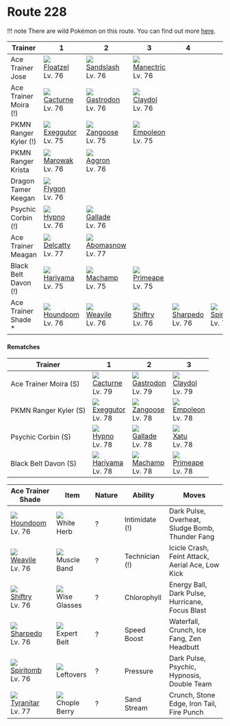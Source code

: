 # Route 228

!!! note
    There are wild Pokémon on this route. You can find out more [here](/wild_pokemon/route_228/).


Trainer               | 1                                   | 2                                   | 3                                   | 4                                   | 5                                   | 6                                   
---                   | ---                                 | ---                                 | ---                                 | ---                                 | ---                                 | ---                                 
Ace Trainer Jose      | ![][419]<br> [Floatzel]<br> Lv. 76  | ![][028]<br> [Sandslash]<br> Lv. 76 | ![][310]<br> [Manectric]<br> Lv. 76 
Ace Trainer Moira (!) | ![][332]<br> [Cacturne]<br> Lv. 76  | ![][423]<br> [Gastrodon]<br> Lv. 76 | ![][344]<br> [Claydol]<br> Lv. 76   
PKMN Ranger Kyler (!) | ![][103]<br> [Exeggutor]<br> Lv. 75 | ![][335]<br> [Zangoose]<br> Lv. 75  | ![][395]<br> [Empoleon]<br> Lv. 75  
PKMN Ranger Krista    | ![][105]<br> [Marowak]<br> Lv. 76   | ![][306]<br> [Aggron]<br> Lv. 76    
Dragon Tamer Keegan   | ![][330]<br> [Flygon]<br> Lv. 76    
Psychic Corbin (!)    | ![][097]<br> [Hypno]<br> Lv. 76     | ![][475]<br> [Gallade]<br> Lv. 76   
Ace Trainer Meagan    | ![][301]<br> [Delcatty]<br> Lv. 77  | ![][460]<br> [Abomasnow]<br> Lv. 77 
Black Belt Davon (!)  | ![][297]<br> [Hariyama]<br> Lv. 75  | ![][068]<br> [Machamp]<br> Lv. 75   | ![][057]<br> [Primeape]<br> Lv. 75  
Ace Trainer Shade *   | ![][229]<br> [Houndoom]<br> Lv. 76  | ![][461]<br> [Weavile]<br> Lv. 76   | ![][275]<br> [Shiftry]<br> Lv. 76   | ![][319]<br> [Sharpedo]<br> Lv. 76  | ![][442]<br> [Spiritomb]<br> Lv. 76 | ![][248]<br> [Tyranitar]<br> Lv. 77 

#### Rematches

Trainer               | 1                                   | 2                                   | 3                                   
---                   | ---                                 | ---                                 | ---                                 
Ace Trainer Moira (S) | ![][332]<br> [Cacturne]<br> Lv. 79  | ![][423]<br> [Gastrodon]<br> Lv. 79 | ![][344]<br> [Claydol]<br> Lv. 79   
PKMN Ranger Kyler (S) | ![][103]<br> [Exeggutor]<br> Lv. 78 | ![][335]<br> [Zangoose]<br> Lv. 78  | ![][395]<br> [Empoleon]<br> Lv. 78  
Psychic Corbin (S)    | ![][097]<br> [Hypno]<br> Lv. 78     | ![][475]<br> [Gallade]<br> Lv. 78   | ![][178]<br> [Xatu]<br> Lv. 78      
Black Belt Davon (S)  | ![][297]<br> [Hariyama]<br> Lv. 78  | ![][068]<br> [Machamp]<br> Lv. 78   | ![][057]<br> [Primeape]<br> Lv. 78  

Ace Trainer Shade                   | Item                               | Nature | Ability        | Moves                                           
---                                 | ---                                | --- | ---            | ---                                             
![][229]<br> [Houndoom]<br> Lv. 76  | ![][white-herb]<br> White Herb     | ? | Intimidate (!) | Dark Pulse, Overheat, Sludge Bomb, Thunder Fang 
![][461]<br> [Weavile]<br> Lv. 76   | ![][muscle-band]<br> Muscle Band   | ? | Technician (!) | Icicle Crash, Feint Attack, Aerial Ace, Low Kick
![][275]<br> [Shiftry]<br> Lv. 76   | ![][wise-glasses]<br> Wise Glasses | ? | Chlorophyll    | Energy Ball, Dark Pulse, Hurricane, Focus Blast 
![][319]<br> [Sharpedo]<br> Lv. 76  | ![][expert-belt]<br> Expert Belt   | ? | Speed Boost    | Waterfall, Crunch, Ice Fang, Zen Headbutt       
![][442]<br> [Spiritomb]<br> Lv. 76 | ![][leftovers]<br> Leftovers       | ? | Pressure       | Dark Pulse, Psychic, Hypnosis, Double Team      
![][248]<br> [Tyranitar]<br> Lv. 77 | ![][chople-berry]<br> Chople Berry | ? | Sand Stream    | Crunch, Stone Edge, Iron Tail, Fire Punch       


[Sandslash]: /pokemon_changes/028/
[Primeape]: /pokemon_changes/057/
[Machamp]: /pokemon_changes/068/
[Hypno]: /pokemon_changes/097/
[Exeggutor]: /pokemon_changes/103/
[Marowak]: /pokemon_changes/105/
[Xatu]: /pokemon_changes/178/
[Houndoom]: /pokemon_changes/229/
[Tyranitar]: /pokemon_changes/248/
[Shiftry]: /pokemon_changes/275/
[Hariyama]: /pokemon_changes/297/
[Delcatty]: /pokemon_changes/301/
[Aggron]: /pokemon_changes/306/
[Manectric]: /pokemon_changes/310/
[Sharpedo]: /pokemon_changes/319/
[Flygon]: /pokemon_changes/330/
[Cacturne]: /pokemon_changes/332/
[Zangoose]: /pokemon_changes/335/
[Claydol]: /pokemon_changes/344/
[Empoleon]: /pokemon_changes/395/
[Floatzel]: /pokemon_changes/419/
[Gastrodon]: /pokemon_changes/423/
[Spiritomb]: /pokemon_changes/442/
[Abomasnow]: /pokemon_changes/460/
[Weavile]: /pokemon_changes/461/
[Gallade]: /pokemon_changes/475/
[chople-berry]: /img/items/chople-berry.png
[expert-belt]: /img/items/expert-belt.png
[leftovers]: /img/items/leftovers.png
[muscle-band]: /img/items/muscle-band.png
[white-herb]: /img/items/white-herb.png
[wise-glasses]: /img/items/wise-glasses.png
[028]: /img/pokemon/028.png
[057]: /img/pokemon/057.png
[068]: /img/pokemon/068.png
[097]: /img/pokemon/097.png
[103]: /img/pokemon/103.png
[105]: /img/pokemon/105.png
[178]: /img/pokemon/178.png
[229]: /img/pokemon/229.png
[248]: /img/pokemon/248.png
[275]: /img/pokemon/275.png
[297]: /img/pokemon/297.png
[301]: /img/pokemon/301.png
[306]: /img/pokemon/306.png
[310]: /img/pokemon/310.png
[319]: /img/pokemon/319.png
[330]: /img/pokemon/330.png
[332]: /img/pokemon/332.png
[335]: /img/pokemon/335.png
[344]: /img/pokemon/344.png
[395]: /img/pokemon/395.png
[419]: /img/pokemon/419.png
[423]: /img/pokemon/423.png
[442]: /img/pokemon/442.png
[460]: /img/pokemon/460.png
[461]: /img/pokemon/461.png
[475]: /img/pokemon/475.png
